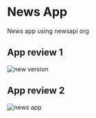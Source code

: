 # News App
News app using newsapi org

## App review 1
![new version ](https://user-images.githubusercontent.com/86893073/179301960-f00c933d-41a0-46a7-a8ee-2e2a425ba7ff.png)
## App review 2
![news app ](https://user-images.githubusercontent.com/86893073/179233938-9d6cc523-10e2-4d34-bc6d-32710c4e968f.png)



